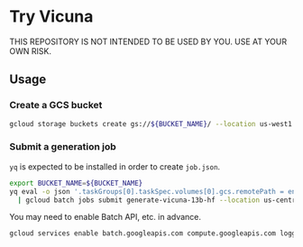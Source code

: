 # Try Vicuna

THIS REPOSITORY IS NOT INTENDED TO BE USED BY YOU.
USE AT YOUR OWN RISK.

## Usage

### Create a GCS bucket

```sh
gcloud storage buckets create gs://${BUCKET_NAME}/ --location us-west1
```

### Submit a generation job

`yq` is expected to be installed in order to create `job.json`.

```sh
export BUCKET_NAME=${BUCKET_NAME}
yq eval -o json '.taskGroups[0].taskSpec.volumes[0].gcs.remotePath = env(BUCKET_NAME)' generate-vicuna-13b-hf.job.yaml \
  | gcloud batch jobs submit generate-vicuna-13b-hf --location us-central1 --config -
```

You may need to enable Batch API, etc. in advance.

```sh
gcloud services enable batch.googleapis.com compute.googleapis.com logging.googleapis.com
```
